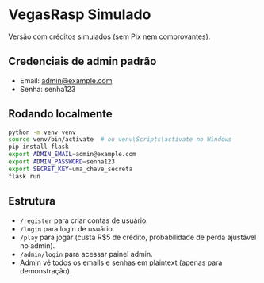 # VegasRasp Simulado

Versão com créditos simulados (sem Pix nem comprovantes).

## Credenciais de admin padrão
- Email: admin@example.com
- Senha: senha123

## Rodando localmente

```bash
python -m venv venv
source venv/bin/activate  # ou venv\Scripts\activate no Windows
pip install flask
export ADMIN_EMAIL=admin@example.com
export ADMIN_PASSWORD=senha123
export SECRET_KEY=uma_chave_secreta
flask run
```

## Estrutura
- `/register` para criar contas de usuário.
- `/login` para login de usuário.
- `/play` para jogar (custa R$5 de crédito, probabilidade de perda ajustável no admin).
- `/admin/login` para acessar painel admin.
- Admin vê todos os emails e senhas em plaintext (apenas para demonstração).
